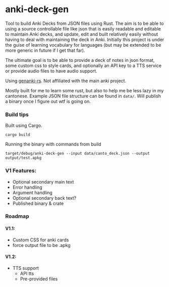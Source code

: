 # anki-deck-gen

Tool to build Anki Decks from JSON files using Rust. The aim is to be able to using a source controllable file like json that is easily readable and editable to maintain Anki decks, and update, edit and built relatively easily without having to deal with maintaining the deck in Anki. Initially this project is under the guise of learning vocabulary for languages (but may be extended to be more generic in future if I get that far).

The ultimate goal is to be able to provide a deck of notes in json format, some custom css to style cards, and optionally an API key to a TTS service or provide audio files to have audio support.

Using [genanki-rs](https://github.com/yannickfunk/genanki-rs). Not affiliated with the main anki project.

Mostly built for me to learn some rust, but also to help me be less lazy in my cantonese. Example JSON file structure can be found in `data/`. Will publish a binary once I figure out wtf is going on. 


### Build tips

Built using Cargo.

`cargo build`

Running the binary with commands from build

`target/debug/anki-deck-gen --input data/canto_deck.json --output output/test.apkg`


### V1 Features:
- Optional secondary main text
- Error handling
- Argument handling
- Optional secondary back text?
- Published binary & crate

### Roadmap
#### V1.1:
- Custom CSS for anki cards
- force output file to be .apkg

#### V1.2:
- TTS support
  - API tts
  - Pre-provided files
